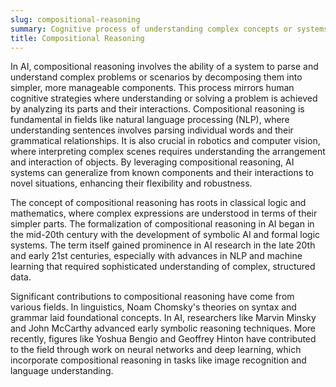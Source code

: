 ```yaml
---
slug: compositional-reasoning
summary: Cognitive process of understanding complex concepts or systems by breaking them down into their constituent parts and understanding the relationships between these parts.
title: Compositional Reasoning
---
```


In AI, compositional reasoning involves the ability of a system to parse and understand complex problems or scenarios by decomposing them into simpler, more manageable components. This process mirrors human cognitive strategies where understanding or solving a problem is achieved by analyzing its parts and their interactions. Compositional reasoning is fundamental in fields like natural language processing (NLP), where understanding sentences involves parsing individual words and their grammatical relationships. It is also crucial in robotics and computer vision, where interpreting complex scenes requires understanding the arrangement and interaction of objects. By leveraging compositional reasoning, AI systems can generalize from known components and their interactions to novel situations, enhancing their flexibility and robustness.

The concept of compositional reasoning has roots in classical logic and mathematics, where complex expressions are understood in terms of their simpler parts. The formalization of compositional reasoning in AI began in the mid-20th century with the development of symbolic AI and formal logic systems. The term itself gained prominence in AI research in the late 20th and early 21st centuries, especially with advances in NLP and machine learning that required sophisticated understanding of complex, structured data.

Significant contributions to compositional reasoning have come from various fields. In linguistics, Noam Chomsky's theories on syntax and grammar laid foundational concepts. In AI, researchers like Marvin Minsky and John McCarthy advanced early symbolic reasoning techniques. More recently, figures like Yoshua Bengio and Geoffrey Hinton have contributed to the field through work on neural networks and deep learning, which incorporate compositional reasoning in tasks like image recognition and language understanding.
